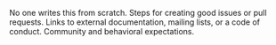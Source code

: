 No one writes this from scratch.
Steps for creating good issues or pull requests.
Links to external documentation, mailing lists, or a code of conduct.
Community and behavioral expectations.
